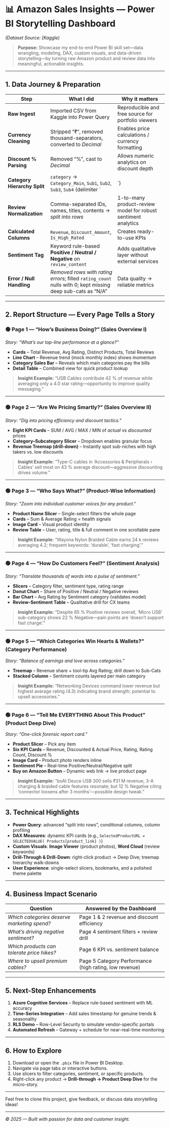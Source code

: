 # 📊 Amazon Sales Insights — Power BI Storytelling Dashboard  
*(Dataset Source: [Kaggle)*

> **Purpose:** Showcase my end-to-end Power BI skill set—data wrangling, modeling, DAX, custom visuals, and data-driven storytelling—by turning raw Amazon product and review data into meaningful, actionable insights.

---

## 1. Data Journey & Preparation

| Step | What I did | Why it matters |
|------|------------|----------------|
| **Raw Ingest** | Imported CSV from Kaggle into Power Query | Reproducible and free source for portfolio viewers |
| **Currency Cleaning** | Stripped “₹”, removed thousand-separators, converted to *Decimal* | Enables price calculations / currency formatting |
| **Discount % Parsing** | Removed “%”, cast to *Decimal* | Allows numeric analytics on discount depth |
| **Category Hierarchy Split** | `category` → `Category_Main`, `Sub1`, `Sub2`, `Sub3`, `Sub4` (delimiter `|`) | Unlocks drill-down and drill-through visuals |
| **Review Normalization** | Comma-separated IDs, names, titles, contents → *split into rows* | 1-to-many product-review model for robust sentiment analytics |
| **Calculated Columns** | `Revenue`, `Discount_Amount`, `Is_High_Rated` | Creates ready-to-use KPIs |
| **Sentiment Tag** | Keyword rule-based **Positive / Neutral / Negative** on `review_content` | Adds qualitative layer without external services |
| **Error / Null Handling** | *Removed rows with rating errors*; filled `rating_count` nulls with 0; kept missing deep sub-cats as “N/A” | Data quality → reliable metrics |

---

## 2. Report Structure — Every Page Tells a Story

### 🟢 **Page 1 — “How’s Business Doing?” (Sales Overview I)**  
*Story:* *“What’s our top-line performance at a glance?”*  

- **Cards** – Total Revenue, Avg Rating, Distinct Products, Total Reviews  
- **Line Chart** – Revenue trend (mock monthly index) shows momentum  
- **Category Sales Bar** – Reveals which main categories pay the bills  
- **Detail Table** – Combined view for quick product lookup  

> **Insight Example:** “USB Cables contribute 42 % of revenue while averaging only a 4.0 star rating—opportunity to improve quality messaging.”

---

### 🟢 **Page 2 — “Are We Pricing Smartly?” (Sales Overview II)**  
*Story:* *“Dig into pricing efficiency and discount tactics.”*  

- **Eight KPI Cards** – SUM / AVG / MAX / MIN of *actual* vs *discounted* prices  
- **Category–Subcategory Slicer** – Dropdown enables granular focus  
- **Revenue Treemap (drill-down)** – Instantly spot sub-niches with high takers vs. low discounts  

> **Insight Example:** “Type-C cables in ‘Accessories & Peripherals › Cables’ sell most on 43 % average discount—aggressive discounting drives volume.”

---

### 🟢 **Page 3 — “Who Says What?” (Product-Wise Information)**  
*Story:* *“Zoom into individual customer voices for any product.”*  

- **Product Name Slicer** – Single-select filters the whole page  
- **Cards** – Sum & Average Rating = health signals  
- **Image Card** – Visual product identity  
- **Review Table** – User, rating, title & full comment in one scrollable pane  

> **Insight Example:** “Wayona Nylon Braided Cable earns 24 k reviews averaging 4.2; frequent keywords: ‘durable’, ‘fast charging’.”

---

### 🟢 **Page 4 — “How Do Customers Feel?” (Sentiment Analysis)**  
*Story:* *“Translate thousands of words into a pulse of sentiment.”*  

- **Slicers** – Category filter, sentiment type, rating range  
- **Donut Chart** – Share of Positive / Neutral / Negative reviews  
- **Bar Chart** – Avg Rating by Sentiment category (validates model)  
- **Review-Sentiment Table** – Qualitative drill for CX teams  

> **Insight Example:** “Despite 85 % Positive reviews overall, ‘Micro USB’ sub-category shows 22 % Negative—pain points are ‘doesn’t support fast charge’.”

---

### 🟢 **Page 5 — “Which Categories Win Hearts & Wallets?” (Category Performance)**  
*Story:* *“Balance of earnings and love across categories.”*  

- **Treemap** – Revenue share + tool-tip Avg Rating; drill down to Sub-Cats  
- **Stacked Column** – Sentiment counts layered per main category  

> **Insight Example:** “Networking Devices command lower revenue but highest average rating (4.3) indicating brand strength; potential to upsell accessories.”

---

### 🟢 **Page 6 — “Tell Me EVERYTHING About This Product” (Product Deep Dive)**  
*Story:* *“One-click forensic report card.”*  

- **Product Slicer** – Pick any item  
- **Six KPI Cards** – Revenue, Discounted & Actual Price, Rating, Rating Count, Discount %  
- **Image Card** – Product photo renders inline  
- **Sentiment Pie** – Real-time Positive/Neutral/Negative split  
- **Buy on Amazon Button** – Dynamic web link → live product page  

> **Insight Example:** “boAt Deuce USB 300 sells ₹31 M revenue, 3-A charging & braided cable features resonate; but 12 % Negative citing ‘connector loosens after 3 months’—possible design tweak.”

---

## 3. Technical Highlights

- **Power Query**: advanced “split into rows”, conditional columns, column profiling  
- **DAX Measures**: dynamic KPI cards (e.g., `SelectedProductURL = SELECTEDVALUE( Products[product_link] )`)  
- **Custom Visuals**: **Image Viewer** (product photos), **Word Cloud** (review keywords)  
- **Drill-Through & Drill-Down**: right-click product → Deep Dive; treemap hierarchy walk-downs  
- **User Experience**: single-select slicers, bookmarks, and a polished theme palette  

---

## 4. Business Impact Scenario

| Question | Answered by the Dashboard |
|----------|---------------------------|
| *Which categories deserve marketing spend?* | Page 1 & 2 revenue and discount efficiency |
| *What’s driving negative sentiment?* | Page 4 sentiment filters + review drill |
| *Which products can tolerate price hikes?* | Page 6 KPI vs. sentiment balance |
| *Where to upsell premium cables?* | Page 5 Category Performance (high rating, low revenue) |

---

## 5. Next-Step Enhancements

1. **Azure Cognitive Services** – Replace rule-based sentiment with ML accuracy  
2. **Time-Series Integration** – Add sales timestamp for genuine trends & seasonality  
3. **RLS Demo** – Row-Level Security to simulate vendor-specific portals  
4. **Automated Refresh** – Gateway + schedule for near-real-time monitoring  

---

## 6. How to Explore

1. Download or open the `.pbix` file in Power BI Desktop.  
2. Navigate via page tabs or interactive buttons.  
3. Use slicers to filter categories, sentiment, or specific products.  
4. Right-click any product → **Drill-through → Product Deep Dive** for the micro-story.

---



Feel free to clone this project, give feedback, or discuss data storytelling ideas!

---

*© 2025 — Built with passion for data and customer insight.*
